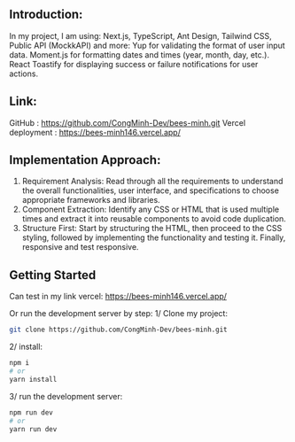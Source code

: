## Introduction:

In my project, I am using: Next.js, TypeScript, Ant Design, Tailwind CSS, Public API (MockkAPI) and more:
Yup for validating the format of user input data.
Moment.js for formatting dates and times (year, month, day, etc.).
React Toastify for displaying success or failure notifications for user actions.

## Link:

GitHub :            https://github.com/CongMinh-Dev/bees-minh.git
Vercel deployment : https://bees-minh146.vercel.app/

## Implementation Approach:
1. Requirement Analysis: Read through all the requirements to understand the overall functionalities, user interface, and specifications to choose appropriate frameworks and libraries.
2. Component Extraction: Identify any CSS or HTML that is used multiple times and extract it into reusable components to avoid code duplication.
4. Structure First: Start by structuring the HTML, then proceed to the CSS styling, followed by implementing the functionality and testing it. Finally, responsive and test responsive.


## Getting Started
Can test in my link vercel: https://bees-minh146.vercel.app/

Or run the development server by step:
1/ Clone my project:
```bash
git clone https://github.com/CongMinh-Dev/bees-minh.git
```
2/ install:
```bash
npm i
# or
yarn install
```

3/ run the development server:
```bash
npm run dev
# or
yarn run dev
```



